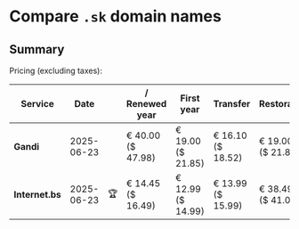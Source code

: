# Compare `.sk` domain names

## Summary

Pricing (excluding taxes):

| Service | Date |  | / Renewed year | First year | Transfer | Restoration |
|--|--|--|--|--|--|--|
| **Gandi** | 2025-06-23 |  | € 40.00<br>($ 47.98) | € 19.00<br>($ 21.85) | € 16.10<br>($ 18.52) | € 19.00<br>($ 21.85) |
| **Internet.bs** | 2025-06-23 | 🏆 | € 14.45<br>($ 16.49) | € 12.99<br>($ 14.99) | € 13.99<br>($ 15.99) | € 38.49<br>($ 41.05) |
